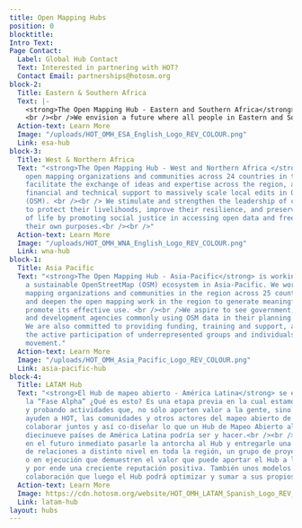 ```yaml
---
title: Open Mapping Hubs
position: 0
blocktitle: 
Intro Text: 
Page Contact:
  Label: Global Hub Contact
  Text: Interested in partnering with HOT?
  Contact Email: partnerships@hotosm.org
block-2:
  Title: Eastern & Southern Africa
  Text: |-
    <strong>The Open Mapping Hub - Eastern and Southern Africa</strong> works with organizations and communities across 23 countries in creating and updating free, editable and shareable open map data in OpenStreetMap. We believe that open map data is universal and contributes to identifying problems, monitoring change, managing and responding to events, forecasting, setting priorities and understanding humanitarian and development trends.
    <br /><br />We envision a future where all people in Eastern and Southern Africa have the opportunity to contribute to and use open mapping processes and open data in their everyday lives.
  Action-text: Learn More
  Image: "/uploads/HOT_OMH_ESA_English_Logo_REV_COLOUR.png"
  Link: esa-hub
block-3:
  Title: West & Northern Africa
  Text: "<strong>The Open Mapping Hub - West and Northern Africa </strong> engages
    open mapping organizations and communities across 24 countries in the region to
    facilitate the exchange of ideas and expertise across the region, and provide
    financial and technical support to massively scale local edits in OpenStreetMap
    (OSM). <br /><br /> We stimulate and strengthen the leadership of communities
    to protect their livelihoods, improve their resilience, and preserve their way
    of life by promoting social justice in accessing open data and free software for
    their own purposes.<br /><br />"
  Action-text: Learn More
  Image: "/uploads/HOT_OMH_WNA_English_Logo_REV_COLOUR.png"
  Link: wna-hub
block-1:
  Title: Asia Pacific
  Text: "<strong>The Open Mapping Hub - Asia-Pacific</strong> is working to create
    a sustainable OpenStreetMap (OSM) ecosystem in Asia-Pacific. We work with open
    mapping organizations and communities in the region across 25 countries to expand
    and deepen the open mapping work in the region to generate meaningful data and
    promote its effective use. <br /><br />We aspire to see government, humanitarian
    and development agencies commonly using OSM data in their planning and decision-making.
    We are also committed to providing funding, training and support, and to promoting
    the active participation of underrepresented groups and individuals in the OSM
    movement."
  Action-text: Learn More
  Image: "/uploads/HOT_OMH_Asia_Pacific_Logo_REV_COLOUR.png"
  Link: asia-pacific-hub
block-4:
  Title: LATAM Hub
  Text: "<strong>El Hub de mapeo abierto - América Latina</strong> se encuentra en
    la “Fase Alpha” ¿Qué es esto? Es una etapa previa en la cual estamos diseñando
    y probando actividades que, no sólo aporten valor a la gente, sino que también
    ayuden a HOT, las comunidades y otros actores del mapeo abierto de la región a
    colaborar juntos y así co-diseñar lo que un Hub de Mapeo Abierto al servicio de
    diecinueve países de América Latina podría ser y hacer.<br /><br /> Esperamos
    en el futuro inmediato pasarle la antorcha al Hub y entregarle una sólida red
    de relaciones a distinto nivel en toda la región, un grupo de proyectos realizados
    o en ejecución que demuestren el valor que puede aportar el Hub a las comunidades,
    y por ende una creciente reputación positiva. También unos modelos probados de
    colaboración que luego el Hub podrá optimizar y sumar a sus propios modelos."
  Action-text: Learn More
  Image: https://cdn.hotosm.org/website/HOT_OMH_LATAM_Spanish_Logo_REV_COLOUR.png
  Link: latam-hub
layout: hubs
---
```



